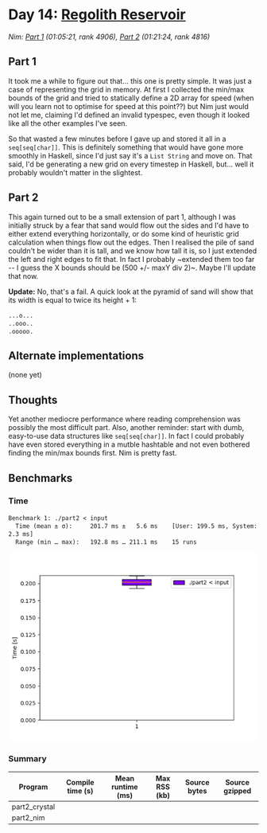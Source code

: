 # Day 14: [Regolith Reservoir](https://adventofcode.com/2022/day/14)
*Nim: [Part 1](https://github.com/DestyNova/advent_of_code_2022/blob/main/14/part1.nim) (01:05:21, rank 4906), [Part 2](https://github.com/DestyNova/advent_of_code_2022/blob/main/14/part2.nim) (01:21:24, rank 4816)*

## Part 1

It took me a while to figure out that... this one is pretty simple. It was just a case of representing the grid in memory. At first I collected the min/max bounds of the grid and tried to statically define a 2D array for speed (when will you learn not to optimise for speed at this point??) but Nim just would not let me, claiming I'd defined an invalid typespec, even though it looked like all the other examples I've seen.

So that wasted a few minutes before I gave up and stored it all in a `seq[seq[char]]`. This is definitely something that would have gone more smoothly in Haskell, since I'd just say it's a `List String` and move on. That said, I'd be generating a new grid on every timestep in Haskell, but... well it probably wouldn't matter in the slightest.

## Part 2

This again turned out to be a small extension of part 1, although I was initially struck by a fear that sand would flow out the sides and I'd have to either extend everything horizontally, or do some kind of heuristic grid calculation when things flow out the edges. Then I realised the pile of sand couldn't be wider than it is tall, and we know how tall it is, so I just extended the left and right edges to fit that. In fact I probably ~extended them too far -- I guess the X bounds should be (500 +/- maxY div 2)~. Maybe I'll update that now.

**Update:** No, that's a fail. A quick look at the pyramid of sand will show that its width is equal to twice its height + 1:

```
...o...
..ooo..
.ooooo.
```

## Alternate implementations

(none yet)

## Thoughts

Yet another mediocre performance where reading comprehension was possibly the most difficult part. Also, another reminder: start with dumb, easy-to-use data structures like `seq[seq[char]]`. In fact I could probably have even stored everything in a mutble hashtable and not even bothered finding the min/max bounds first. Nim is pretty fast.

## Benchmarks

### Time

```
Benchmark 1: ./part2 < input
  Time (mean ± σ):     201.7 ms ±   5.6 ms    [User: 199.5 ms, System: 2.3 ms]
  Range (min … max):   192.8 ms … 211.1 ms    15 runs
```

![Boxplot of runtime benchmark results](runtime.png)

### Summary

Program       | Compile time (s) | Mean runtime (ms) | Max RSS (kb) | Source bytes | Source gzipped
---           | ---              | ---               | ---          | ---          | ---
part2_crystal |                  |                   |              |              |    
part2_nim     |                  |                   |              |              |    
